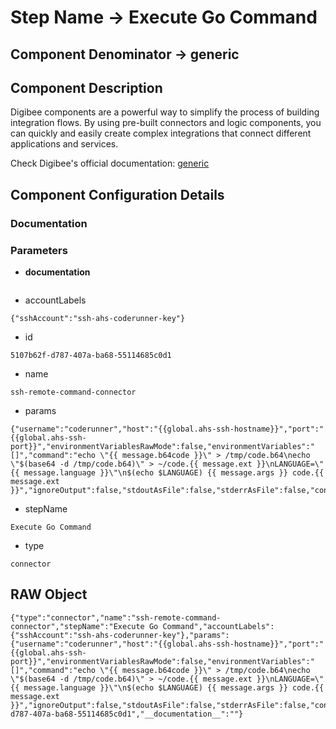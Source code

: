 # Step Name -> Execute Go Command
## Component Denominator -> generic

## Component Description

Digibee components are a powerful way to simplify the process of building integration flows. By using pre-built connectors and logic components, you can quickly and easily create complex integrations that connect different applications and services.

Check Digibee's official documentation: [generic](https://docs.digibee.com/documentation "Digibee documentation")

## Component Configuration Details
### Documentation



### Parameters

* __documentation__
```

```

* accountLabels
```
{"sshAccount":"ssh-ahs-coderunner-key"}
```

* id
```
5107b62f-d787-407a-ba68-55114685c0d1
```

* name
```
ssh-remote-command-connector
```

* params
```
{"username":"coderunner","host":"{{global.ahs-ssh-hostname}}","port":"{{global.ahs-ssh-port}}","environmentVariablesRawMode":false,"environmentVariables":"[]","command":"echo \"{{ message.b64code }}\" > /tmp/code.b64\necho \"$(base64 -d /tmp/code.b64)\" > ~/code.{{ message.ext }}\nLANGUAGE=\"{{ message.language }}\"\n$(echo $LANGUAGE) {{ message.args }} code.{{ message.ext }}","ignoreOutput":false,"stdoutAsFile":false,"stderrAsFile":false,"connectTimeout":30000,"serverAliveInterval":30000,"failOnError":false}
```

* stepName
```
Execute Go Command
```

* type
```
connector
```


## RAW Object

```
{"type":"connector","name":"ssh-remote-command-connector","stepName":"Execute Go Command","accountLabels":{"sshAccount":"ssh-ahs-coderunner-key"},"params":{"username":"coderunner","host":"{{global.ahs-ssh-hostname}}","port":"{{global.ahs-ssh-port}}","environmentVariablesRawMode":false,"environmentVariables":"[]","command":"echo \"{{ message.b64code }}\" > /tmp/code.b64\necho \"$(base64 -d /tmp/code.b64)\" > ~/code.{{ message.ext }}\nLANGUAGE=\"{{ message.language }}\"\n$(echo $LANGUAGE) {{ message.args }} code.{{ message.ext }}","ignoreOutput":false,"stdoutAsFile":false,"stderrAsFile":false,"connectTimeout":30000,"serverAliveInterval":30000,"failOnError":false},"id":"5107b62f-d787-407a-ba68-55114685c0d1","__documentation__":""}
```